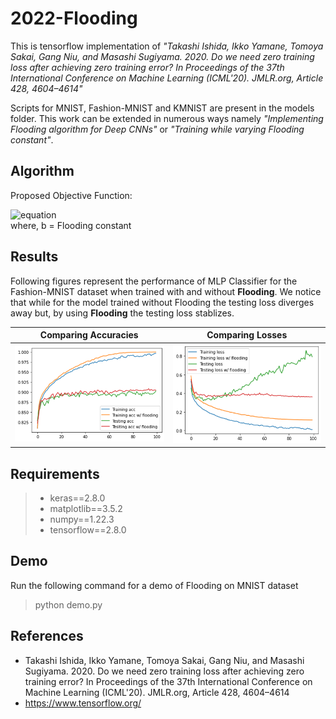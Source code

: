# 2022-Flooding


This is tensorflow implementation of *"Takashi Ishida, Ikko Yamane, Tomoya Sakai, Gang Niu, and Masashi Sugiyama. 2020. Do we need zero training loss after achieving zero training error? In Proceedings of the 37th International Conference on Machine Learning (ICML'20). JMLR.org, Article 428, 4604–4614"*

Scripts for MNIST, Fashion-MNIST and KMNIST are present in the models folder. This work can be extended in numerous ways namely *"Implementing Flooding algorithm for Deep CNNs"* or *"Training while varying Flooding constant"*.

## Algorithm

Proposed Objective Function:

![equation](https://latex.codecogs.com/svg.image?\tilde{J}\left&space;(&space;\theta&space;\right&space;)&space;=&space;\left|&space;J\left&space;(&space;\theta&space;&space;\right&space;)&space;-&space;b&space;&space;\right|&space;&plus;&space;b&space;)  
where, b = Flooding constant

## Results

Following figures represent the performance of MLP Classifier for the Fashion-MNIST dataset when trained with and without __Flooding__. We notice that while for the model trained without Flooding the testing loss diverges away but, by using __Flooding__ the testing loss stablizes. 

Comparing Accuracies             |  Comparing Losses
:-------------------------:|:-------------------------:
![](https://github.com/anubhav2901/Flooding/blob/main/figures/accuracy.png)  |  ![](https://github.com/anubhav2901/Flooding/blob/main/figures/loss.png)

## Requirements

> - keras==2.8.0
> - matplotlib==3.5.2
> - numpy==1.22.3
> - tensorflow==2.8.0


## Demo
Run the following command for a demo of Flooding on MNIST dataset

> python demo.py

## References
- Takashi Ishida, Ikko Yamane, Tomoya Sakai, Gang Niu, and Masashi Sugiyama. 2020. Do we need zero training loss after achieving zero training error? In Proceedings of the 37th International Conference on Machine Learning (ICML'20). JMLR.org, Article 428, 4604–4614
- https://www.tensorflow.org/
